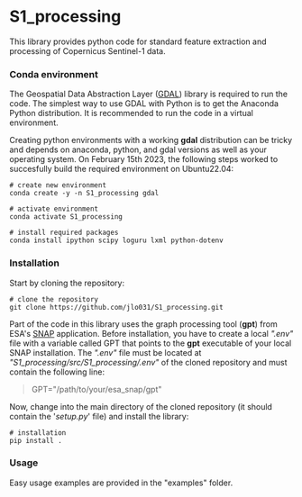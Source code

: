 # S1_processing
This library provides python code for standard feature extraction and processing of Copernicus Sentinel-1 data.


### Conda environment
The Geospatial Data Abstraction Layer ([GDAL]) library is required to run the code.
The simplest way to use GDAL with Python is to get the Anaconda Python distribution.
It is recommended to run the code in a virtual environment.

Creating python environments with a working __gdal__ distribution can be tricky and depends on anaconda, python, and gdal versions as well as your operating system. On February 15th 2023, the following steps worked to succesfully build the required environment on Ubuntu22.04:

    # create new environment
    conda create -y -n S1_processing gdal
    
    # activate environment
    conda activate S1_processing
    
    # install required packages
    conda install ipython scipy loguru lxml python-dotenv


### Installation

Start by cloning the repository:

    # clone the repository
    git clone https://github.com/jlo031/S1_processing.git

Part of the code in this library uses the graph processing tool (__gpt__) from ESA's [SNAP] application. Before installation, you have to create a local _".env"_ file with a variable called GPT that points to the __gpt__ executable of your local SNAP installation. The _".env"_ file must be located at _"S1_processing/src/S1_processing/.env"_ of the cloned repository and must contain the following line:

>GPT="/path/to/your/esa_snap/gpt"

Now, change into the main directory of the cloned repository (it should contain the '_setup.py_' file) and install the library:

    # installation
    pip install .


### Usage

Easy usage examples are provided in the "examples" folder.


[GDAL]: https://gdal.org/
[SNAP]: https://step.esa.int
